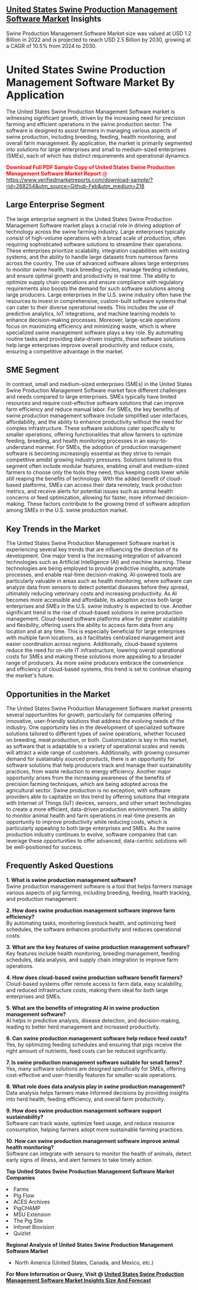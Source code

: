 <h2><a href="https://www.verifiedmarketreports.com/download-sample/?rid=268254&amp;utm_source=Github-Feb&amp;utm_medium=218" target="_blank">United States Swine Production Management Software Market</a> Insights</h2><p>Swine Production Management Software Market size was valued at USD 1.2 Billion in 2022 and is projected to reach USD 2.5 Billion by 2030, growing at a CAGR of 10.5% from 2024 to 2030.</p><p><h1>United States Swine Production Management Software Market By Application</h1> The United States Swine Production Management Software market is witnessing significant growth, driven by the increasing need for precision farming and efficient operations in the swine production sector. The software is designed to assist farmers in managing various aspects of swine production, including breeding, feeding, health monitoring, and overall farm management. By application, the market is primarily segmented into solutions for large enterprises and small to medium-sized enterprises (SMEs), each of which has distinct requirements and operational dynamics. <p><span class=""><span style="color: #ff0000;"><strong>Download Full PDF Sample Copy of United States Swine Production Management Software Market Report</strong> @ </span><a href="https://www.verifiedmarketreports.com/download-sample/?rid=268254&amp;utm_source=Github-Feb&amp;utm_medium=218" target="_blank">https://www.verifiedmarketreports.com/download-sample/?rid=268254&amp;utm_source=Github-Feb&amp;utm_medium=218</a></span></p> <h2>Large Enterprise Segment</h2> The large enterprise segment in the United States Swine Production Management Software market plays a crucial role in driving adoption of technology across the swine farming industry. Large enterprises typically consist of high-volume operations with a broad scale of production, often requiring sophisticated software solutions to streamline their operations. These enterprises prioritize scalability, integration capabilities with existing systems, and the ability to handle large datasets from numerous farms across the country. The use of advanced software allows large enterprises to monitor swine health, track breeding cycles, manage feeding schedules, and ensure optimal growth and productivity in real time. The ability to optimize supply chain operations and ensure compliance with regulatory requirements also boosts the demand for such software solutions among large producers. Large enterprises in the U.S. swine industry often have the resources to invest in comprehensive, custom-built software systems that can cater to their diverse operational needs. This includes the use of predictive analytics, IoT integrations, and machine learning models to enhance decision-making processes. Moreover, large-scale operations focus on maximizing efficiency and minimizing waste, which is where specialized swine management software plays a key role. By automating routine tasks and providing data-driven insights, these software solutions help large enterprises improve overall productivity and reduce costs, ensuring a competitive advantage in the market. <h2>SME Segment</h2> In contrast, small and medium-sized enterprises (SMEs) in the United States Swine Production Management Software market face different challenges and needs compared to large enterprises. SMEs typically have limited resources and require cost-effective software solutions that can improve farm efficiency and reduce manual labor. For SMEs, the key benefits of swine production management software include simplified user interfaces, affordability, and the ability to enhance productivity without the need for complex infrastructure. These software solutions cater specifically to smaller operations, offering functionalities that allow farmers to optimize feeding, breeding, and health monitoring processes in an easy-to-understand manner. For SMEs, the adoption of production management software is becoming increasingly essential as they strive to remain competitive amidst growing industry pressures. Solutions tailored to this segment often include modular features, enabling small and medium-sized farmers to choose only the tools they need, thus keeping costs lower while still reaping the benefits of technology. With the added benefit of cloud-based platforms, SMEs can access their data remotely, track production metrics, and receive alerts for potential issues such as animal health concerns or feed optimization, allowing for faster, more informed decision-making. These factors contribute to the growing trend of software adoption among SMEs in the U.S. swine production market. <h2>Key Trends in the Market</h2> The United States Swine Production Management Software market is experiencing several key trends that are influencing the direction of its development. One major trend is the increasing integration of advanced technologies such as Artificial Intelligence (AI) and machine learning. These technologies are being employed to provide predictive insights, automate processes, and enable real-time decision-making. AI-powered tools are particularly valuable in areas such as health monitoring, where software can analyze data from sensors to detect potential diseases before they spread, ultimately reducing veterinary costs and increasing productivity. As AI becomes more accessible and affordable, its adoption across both large enterprises and SMEs in the U.S. swine industry is expected to rise. Another significant trend is the rise of cloud-based solutions in swine production management. Cloud-based software platforms allow for greater scalability and flexibility, offering users the ability to access farm data from any location and at any time. This is especially beneficial for large enterprises with multiple farm locations, as it facilitates centralized management and easier coordination across regions. Additionally, cloud-based systems reduce the need for on-site IT infrastructure, lowering overall operational costs for SMEs and making these solutions more appealing to a broader range of producers. As more swine producers embrace the convenience and efficiency of cloud-based systems, this trend is set to continue shaping the market's future. <h2>Opportunities in the Market</h2> The United States Swine Production Management Software market presents several opportunities for growth, particularly for companies offering innovative, user-friendly solutions that address the evolving needs of the industry. One opportunity lies in the development of specialized software solutions tailored to different types of swine operations, whether focused on breeding, meat production, or both. Customization is key in this market, as software that is adaptable to a variety of operational scales and needs will attract a wide range of customers. Additionally, with growing consumer demand for sustainably sourced products, there is an opportunity for software solutions that help producers track and manage their sustainability practices, from waste reduction to energy efficiency. Another major opportunity arises from the increasing awareness of the benefits of precision farming techniques, which are being adopted across the agricultural sector. Swine production is no exception, with software providers able to capitalize on this trend by offering solutions that integrate with Internet of Things (IoT) devices, sensors, and other smart technologies to create a more efficient, data-driven production environment. The ability to monitor animal health and farm operations in real-time presents an opportunity to improve productivity while reducing costs, which is particularly appealing to both large enterprises and SMEs. As the swine production industry continues to evolve, software companies that can leverage these opportunities to offer advanced, data-centric solutions will be well-positioned for success. <h2>Frequently Asked Questions</h2> <p><strong>1. What is swine production management software?</strong><br>Swine production management software is a tool that helps farmers manage various aspects of pig farming, including breeding, feeding, health tracking, and production management.</p> <p><strong>2. How does swine production management software improve farm efficiency?</strong><br>By automating tasks, monitoring livestock health, and optimizing feed schedules, the software enhances productivity and reduces operational costs.</p> <p><strong>3. What are the key features of swine production management software?</strong><br>Key features include health monitoring, breeding management, feeding schedules, data analysis, and supply chain integration to improve farm operations.</p> <p><strong>4. How does cloud-based swine production software benefit farmers?</strong><br>Cloud-based systems offer remote access to farm data, easy scalability, and reduced infrastructure costs, making them ideal for both large enterprises and SMEs.</p> <p><strong>5. What are the benefits of integrating AI in swine production management software?</strong><br>AI helps in predictive analysis, disease detection, and decision-making, leading to better herd management and increased productivity.</p> <p><strong>6. Can swine production management software help reduce feed costs?</strong><br>Yes, by optimizing feeding schedules and ensuring that pigs receive the right amount of nutrients, feed costs can be reduced significantly.</p> <p><strong>7. Is swine production management software suitable for small farms?</strong><br>Yes, many software solutions are designed specifically for SMEs, offering cost-effective and user-friendly features for smaller-scale operations.</p> <p><strong>8. What role does data analysis play in swine production management?</strong><br>Data analysis helps farmers make informed decisions by providing insights into herd health, feeding efficiency, and overall farm productivity.</p> <p><strong>9. How does swine production management software support sustainability?</strong><br>Software can track waste, optimize feed usage, and reduce resource consumption, helping farmers adopt more sustainable farming practices.</p> <p><strong>10. How can swine production management software improve animal health monitoring?</strong><br>Software can integrate with sensors to monitor the health of animals, detect early signs of illness, and alert farmers to take timely action.</p></p><p><strong>Top United States Swine Production Management Software Market Companies</strong></p><div data-test-id=""><p><li>Farms</li><li> Pig Flow</li><li> ACES Archives</li><li> PigCHAMP</li><li> MSU Extension</li><li> The Pig Site</li><li> Infonet Biovision</li><li> Quizlet</li></p><div><strong>Regional Analysis of&nbsp;United States Swine Production Management Software Market</strong></div><ul><li dir="ltr"><p dir="ltr">North America&nbsp;(United States, Canada, and Mexico, etc.)</p></li></ul><p><strong>For More Information or Query, Visit @&nbsp;</strong><strong><a href="https://www.verifiedmarketreports.com/product/swine-production-management-software-market/?utm_source=Github-Feb&amp;utm_medium=218" target="_blank">United States Swine Production Management Software Market Insights Size And Forecast</a></strong></p></div>
